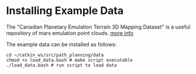 # Installing Example Data
The "Canadian Planetary Emulation
Terrain 3D Mapping Dataset" is a useful repository of mars emulation point clouds. [more info](http://asrl.utias.utoronto.ca/datasets/3dmap/)

The example data can be installed as follows:
```shell
cd ~/catkin_ws/src/path_planning/data
chmod +x load_data.bash # make script executable
./load_data.bash # run script to load data
```
